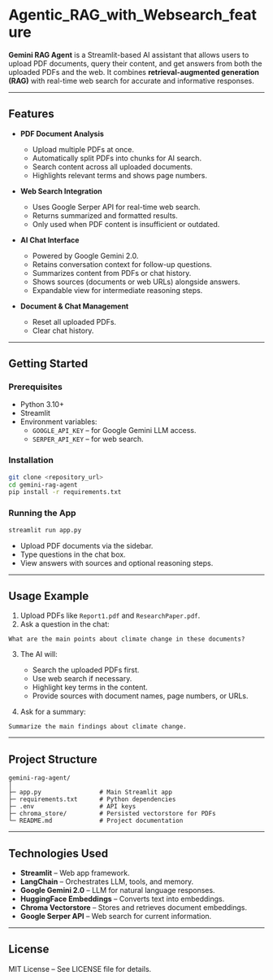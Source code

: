 # Agentic_RAG_with_Websearch_feature

**Gemini RAG Agent** is a Streamlit-based AI assistant that allows users to upload PDF documents, query their content, and get answers from both the uploaded PDFs and the web. It combines **retrieval-augmented generation (RAG)** with real-time web search for accurate and informative responses.

---

## Features

- **PDF Document Analysis**
  - Upload multiple PDFs at once.
  - Automatically split PDFs into chunks for AI search.
  - Search content across all uploaded documents.
  - Highlights relevant terms and shows page numbers.

- **Web Search Integration**
  - Uses Google Serper API for real-time web search.
  - Returns summarized and formatted results.
  - Only used when PDF content is insufficient or outdated.

- **AI Chat Interface**
  - Powered by Google Gemini 2.0.
  - Retains conversation context for follow-up questions.
  - Summarizes content from PDFs or chat history.
  - Shows sources (documents or web URLs) alongside answers.
  - Expandable view for intermediate reasoning steps.

- **Document & Chat Management**
  - Reset all uploaded PDFs.
  - Clear chat history.

---

## Getting Started

### Prerequisites

- Python 3.10+
- Streamlit
- Environment variables:
  - `GOOGLE_API_KEY` – for Google Gemini LLM access.
  - `SERPER_API_KEY` – for web search.

### Installation

```bash
git clone <repository_url>
cd gemini-rag-agent
pip install -r requirements.txt
```

### Running the App

```bash
streamlit run app.py
```

- Upload PDF documents via the sidebar.
- Type questions in the chat box.
- View answers with sources and optional reasoning steps.

---

## Usage Example

1. Upload PDFs like `Report1.pdf` and `ResearchPaper.pdf`.
2. Ask a question in the chat:

```
What are the main points about climate change in these documents?
```

3. The AI will:
   - Search the uploaded PDFs first.
   - Use web search if necessary.
   - Highlight key terms in the content.
   - Provide sources with document names, page numbers, or URLs.

4. Ask for a summary:

```
Summarize the main findings about climate change.
```

---

## Project Structure

```
gemini-rag-agent/
│
├─ app.py                # Main Streamlit app
├─ requirements.txt      # Python dependencies
├─ .env                  # API keys
├─ chroma_store/         # Persisted vectorstore for PDFs
└─ README.md             # Project documentation
```

---

## Technologies Used

- **Streamlit** – Web app framework.
- **LangChain** – Orchestrates LLM, tools, and memory.
- **Google Gemini 2.0** – LLM for natural language responses.
- **HuggingFace Embeddings** – Converts text into embeddings.
- **Chroma Vectorstore** – Stores and retrieves document embeddings.
- **Google Serper API** – Web search for current information.

---

## License

MIT License – See LICENSE file for details.
